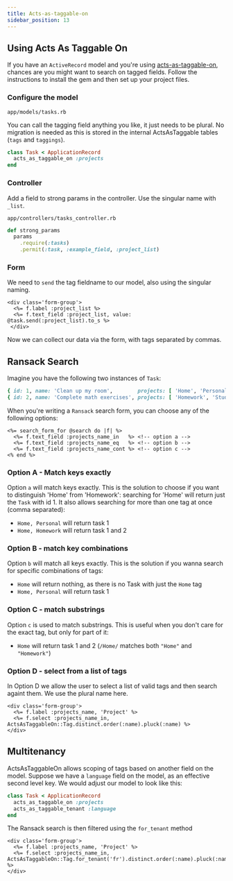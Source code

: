 ```yaml
---
title: Acts-as-taggable-on
sidebar_position: 13
---
```


## Using Acts As Taggable On

If you have an `ActiveRecord` model and you're using [acts-as-taggable-on](https://github.com/mbleigh/acts-as-taggable-on),
chances are you might want to search on tagged fields. Follow the instructions to install the gem and then set up your project files.

### Configure the model

`app/models/tasks.rb`

You can call the tagging field anything you like, it just needs to be plural. No migration is needed as this is stored in the internal ActsAsTaggable tables (`tags` and `taggings`).

```ruby
class Task < ApplicationRecord
  acts_as_taggable_on :projects
end
```

### Controller

Add a field to strong params in the controller. Use the singular name with `_list`.

`app/controllers/tasks_controller.rb`

```ruby
def strong_params
  params
    .require(:tasks)
    .permit(:task, :example_field, :project_list)
```

### Form

We need to `send` the tag fieldname to our model, also using the singular naming.

```erb
<div class='form-group'>
  <%= f.label :project_list %>
  <%= f.text_field :project_list, value: @task.send(:project_list).to_s %>
 </div>
```

Now we can collect our data via the form, with tags separated by commas.

## Ransack Search

Imagine you have the following two instances of `Task`:

```ruby
{ id: 1, name: 'Clean up my room',        projects: [ 'Home', 'Personal' ] }
{ id: 2, name: 'Complete math exercises', projects: [ 'Homework', 'Study' ] }
```

When you're writing a `Ransack` search form, you can choose any of the following options:

```erb
<%= search_form_for @search do |f| %>
  <%= f.text_field :projects_name_in   %> <!-- option a -->
  <%= f.text_field :projects_name_eq   %> <!-- option b -->
  <%= f.text_field :projects_name_cont %> <!-- option c -->
<% end %>
```

### Option A - Match keys exactly

Option `a` will match keys exactly. This is the solution to choose if you want to distinguish 'Home' from 'Homework': searching for 'Home' will return just the `Task` with id 1. It also allows searching for more than one tag at once (comma separated):
- `Home, Personal` will return task 1
- `Home, Homework` will return task 1 and 2

### Option B - match key combinations

Option `b` will match all keys exactly. This is the solution if you wanna search for specific combinations of tags:
- `Home` will return nothing, as there is no Task with just the `Home` tag
- `Home, Personal` will return task 1

### Option C - match substrings

Option `c` is used to match substrings. This is useful when you don't care for the exact tag, but only for part of it:
- `Home` will return task 1 and 2 (`/Home/` matches both `"Home"` and `"Homework"`)

### Option D - select from a list of tags

In Option D we allow the user to select a list of valid tags and then search againt them. We use the plural name here.

```erb
<div class='form-group'>
  <%= f.label :projects_name, 'Project' %>
  <%= f.select :projects_name_in, ActsAsTaggableOn::Tag.distinct.order(:name).pluck(:name) %>
</div>
```

## Multitenancy 

ActsAsTaggableOn allows scoping of tags based on another field on the model. Suppose we have a `language` field on the model, as an effective second level key. We would adjust our model to look like this:

```ruby
class Task < ApplicationRecord
  acts_as_taggable_on :projects
  acts_as_taggable_tenant :language
end
```

The Ransack search is then filtered using the `for_tenant` method

```erb
<div class='form-group'>
  <%= f.label :projects_name, 'Project' %>
  <%= f.select :projects_name_in, ActsAsTaggableOn::Tag.for_tenant('fr').distinct.order(:name).pluck(:name) %>
</div>
      
